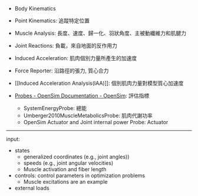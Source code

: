 - Body Kinematics
- Point Kinematics: 追蹤特定位置
- Muscle Analysis: 長度、速度、歸一化、羽狀角度、主被動纖維力和肌腱力
- Joint Reactions: 負載，來自地面的反作用力
- Induced Acceleration: 肌肉個別力量所產生的加速度
- Force Reporter: 沿路徑的張力, 質心合力

- [[Induced Acceleration Analysis(IAA)]]: 個別肌肉力量對模型質心加速度
- [Probes - OpenSim Documentation - OpenSim](https://opensimconfluence.atlassian.net/wiki/spaces/OpenSim/pages/53089593/Probes): 評估指標
	- SystemEnergyProbe: 總能
	- Umberger2010MuscleMetabolicsProbe: 肌肉代謝功率
	- OpenSim Actuator and Joint internal power Probe: Actuator

---
input:
- states
	- generalized coordinates (e.g., joint angles))
	- speeds (e.g., joint angular velocities)
	- Muscle activation and fiber length
- controls: control parameters in optimization problems
	- Muscle excitations are an example
- external loads